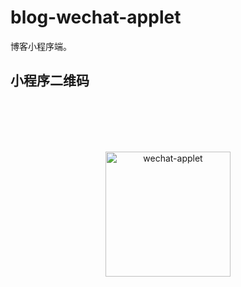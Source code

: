 # blog-wechat-applet
博客小程序端。

## 小程序二维码

<p align="center" style="margin: 100px">
    <img alt="wechat-applet" width="200px" height="200px" src="https://zblog-images.oss-cn-hangzhou.aliyuncs.com/wechat-applet.jpg">
</p>